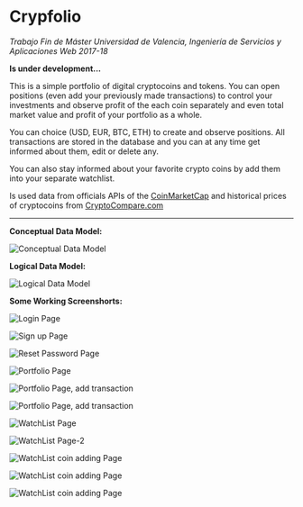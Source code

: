 # Crypfolio

*Trabajo Fin de Máster
Universidad de Valencia, Ingeniería de Servicios y Aplicaciones Web 2017-18*

**Is under development...**

This is a simple portfolio of digital cryptocoins and tokens. You can open positions 
(even add your previously made transactions) to control your investments and observe 
profit of the each coin  separately and even total market value and profit of your 
portfolio as a whole.

You can choice (USD, EUR, BTC, ETH) to create and observe 
positions. All transactions are stored in the database and  you can at any time get 
informed about them, edit or delete any.
 
You can also stay informed about your favorite crypto coins by add them into 
your separate watchlist.

Is used data from officials APIs of the 
[CoinMarketCap](https://coinmarketcap.com/api/ "CoinMarketCap") and 
historical prices of cryptocoins from 
[CryptoCompare.com](https://min-api.cryptocompare.com/ "CryptoCompare.com")

-----

**Conceptual Data Model:**

![Conceptual Data Model](database/CrypFolio-Conceptual_Model_UML.png "Conceptual Data Model")

**Logical Data Model:**

![Logical Data Model](database/CrypFolio-Logical_model_ERR_diagram.png)

**Some Working Screenshorts:**

![Login Page](images/login-page.png)

![Sign up Page](images/signup.png)

![Reset Password Page](images/password-reset-page.png)

![Portfolio Page](images/portfolio.png)

![Portfolio Page, add transaction](images/add-transaction.png)

![Portfolio Page, add transaction](images/add-transaction-2.png)

![WatchList Page](images/watchlist-page.png)

![WatchList Page-2](images/watchlist-2-page.png)

![WatchList coin adding Page](images/watchlist-add-coin-page.png)

![WatchList coin adding Page](images/watchlist-add-coin-page-2.png)

![WatchList coin adding Page](images/watchlist-add-coin-page-3.png)